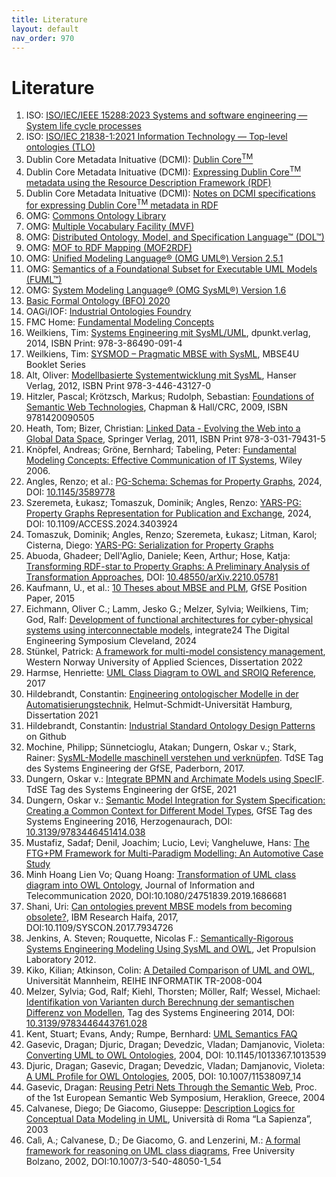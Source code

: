 ```yaml
---
title: Literature
layout: default
nav_order: 970
---
```


# Literature

1. ISO: <a href="https://www.iso.org/standard/81702.html" target="_blank">ISO/IEC/IEEE 15288:2023 Systems and software engineering — System life cycle processes</a>
1. ISO: <a href="https://www.iso.org/standard/71954.html" target="_blank">ISO/IEC 21838-1:2021 Information Technology — Top-level ontologies (TLO)</a>
1. Dublin Core Metadata Inituative (DCMI): <a href="https://www.dublincore.org/specifications/dublin-core/" target="_blank">Dublin Core<sup>TM</sup></a>
1. Dublin Core Metadata Inituative (DCMI): <a href="https://www.dublincore.org/specifications/dublin-core/dc-rdf/" target="_blank">Expressing Dublin Core<sup>TM</sup> metadata using the Resource Description Framework (RDF)</a>
1. Dublin Core Metadata Inituative (DCMI): <a href="https://www.dublincore.org/specifications/dublin-core/dc-rdf-notes/" target="_blank">Notes on DCMI specifications for expressing Dublin Core<sup>TM</sup> metadata in RDF</a>
1. OMG: <a href="https://www.omg.org/spec/COMMONS" target="_blank">Commons Ontology Library</a>
1. OMG: <a href="https://www.omg.org/spec/MVF" target="_blank">Multiple Vocabulary Facility (MVF)</a>
1. OMG: <a href="https://www.omg.org/dol/" target="_blank">Distributed Ontology, Model, and Specification Language™ (DOL™)</a>
1. OMG: <a href="https://www.omg.org/spec/MOF2RDF/" target="_blank">MOF to RDF Mapping (MOF2RDF)</a>
1. OMG: <a href="https://www.omg.org/spec/UML/2.5.1/PDF" target="_blank">Unified Modeling Language® (OMG UML®) Version 2.5.1</a>
1. OMG: <a href="http://www.omg.org/spec/FUML/" target="_blank">Semantics of a Foundational Subset for Executable UML Models (FUML™)</a>
1. OMG: <a href="https://www.omg.org/spec/SysML/1.6/PDF" target="_blank">System Modeling Language® (OMG SysML®) Version 1.6</a>
1. <a href="https://basic-formal-ontology.org/bfo-2020.html" target="_blank">Basic Formal Ontology (BFO) 2020</a>
1. OAGi/IOF: <a href="https://oagi.org/pages/industrial-ontologies" target="_blank">Industrial Ontologies Foundry</a>
1. FMC Home: <a href="http://fmc-modeling.org/" target="_blank">Fundamental Modeling Concepts</a>
1. Weilkiens, Tim: <a href="https://dpunkt.de/produkt/systems-engineering-mit-sysml-uml/" target="_blank">Systems Engineering mit SysML/UML</a>, dpunkt.verlag, 2014, ISBN Print: 978-3-86490-091-4
1. Weilkiens, Tim: <a href="https://mbse4u.com/sysmod/" target="_blank">SYSMOD – Pragmatic MBSE with SysML</a>, MBSE4U Booklet Series
1. Alt, Oliver: <a href="https://www.hanser-fachbuch.de/fachbuch/artikel/9783446431270" target="_blank">Modellbasierte Systementwicklung mit SysML</a>, Hanser Verlag, 2012, ISBN Print 978-3-446-43127-0
1. Hitzler, Pascal; Krötzsch, Markus; Rudolph, Sebastian: <a href="" target="_blank">Foundations of Semantic Web Technologies</a>, Chapman & Hall/CRC, 2009, ISBN 9781420090505
1. Heath, Tom; Bizer, Christian: <a href="" target="_blank">Linked Data - Evolving the Web into a Global Data Space</a>, Springer Verlag, 2011, ISBN Print 978-3-031-79431-5
1. Knöpfel, Andreas; Gröne, Bernhard; Tabeling, Peter: <a href="https://www.wiley.com/en-ie/Fundamental+Modeling+Concepts%3A+Effective+Communication+of+IT+Systems-p-9780470027103" target="_blank">Fundamental Modeling Concepts: Effective Communication of IT Systems</a>, Wiley 2006.
1. Angles, Renzo; et al.: <a href="https://dl.acm.org/doi/abs/10.1145/3589778" target="_blank">PG-Schema: Schemas for Property Graphs</a>, 2024, DOI: <a href="https://doi.org/10.1145/3589778" target="_blank">10.1145/3589778</a>
1. Szeremeta, Łukasz; Tomaszuk, Dominik; Angles, Renzo: <a href="https://www.researchgate.net/publication/380813134_YARS-PG_Property_Graphs_Representation_for_Publication_and_Exchange" target="_blank">YARS-PG: Property Graphs Representation for Publication and Exchange</a>, 2024, DOI: 10.1109/ACCESS.2024.3403924
1. Tomaszuk, Dominik; Angles, Renzo; Szeremeta, Łukasz;  Litman, Karol; Cisterna, Diego: <a href="https://www.w3.org/Data/events/data-ws-2019/assets/posters/LukaszSzeremeta-1.pdf" target="_blank">YARS-PG: Serialization for Property Graphs</a>
1. Abuoda, Ghadeer; Dell'Aglio, Daniele; Keen, Arthur; Hose, Katja: <a href="https://ceur-ws.org/Vol-3279/paper2.pdf" target="_blank">Transforming RDF-star to Property Graphs: A Preliminary Analysis of Transformation Approaches</a>, DOI: <a href="https://doi.org/10.48550/arXiv.2210.05781" target="_blank">10.48550/arXiv.2210.05781</a> 
1. Kaufmann, U., et al.: <a href="http://gfse.de/Dokumente_Mitglieder/ag_ergebnisse/PLM4MBSE/PLM4MBSE_Position_paper_V_1_1.pdf" target="_blank">10 Theses about MBSE and PLM</a>, GfSE Position Paper, 2015
1. Eichmann, Oliver C.; Lamm, Jesko G.; Melzer, Sylvia; Weilkiens, Tim; God, Ralf: <a href="https://incose.onlinelibrary.wiley.com/doi/epdf/10.1002/sys.21761?src=getftr" target="_blank">Development of functional architectures for cyber-physical systems using interconnectable models</a>, integrate24 The Digital Engineering Symposium Cleveland, 2024
1. Stünkel, Patrick: <a href="https://hvlopen.brage.unit.no/hvlopen-xmlui/handle/11250/2837740?locale-attribute=en" target="_blank">A framework for multi-model consistency management</a>, Western Norway University of Applied Sciences, Dissertation 2022
1. Harmse, Henriette: <a href="https://henrietteharmse.com/wp-content/uploads/2017/11/uml-class-diagram-to-owl-and-sroiq-reference.pdf" target="_blank">UML Class Diagram to OWL and SROIQ Reference</a>, 2017
1. Hildebrandt, Constantin: <a href="https://openhsu.ub.hsu-hh.de/server/api/core/bitstreams/2a60dab3-d31a-4eb4-93c0-d9ab6590fcf8/content" target="_blank">Engineering ontologischer Modelle in der Automatisierungstechnik</a>, Helmut-Schmidt-Universität Hamburg, Dissertation 2021
1. Hildebrandt, Constantin: <a href="https://github.com/hsu-aut/Industrial-Standard-Ontology-Design-Patterns" target="_blank">Industrial Standard Ontology Design Patterns</a> on Github
1. Mochine, Philipp; Sünnetcioglu, Atakan; Dungern, Oskar v.; Stark, Rainer: <a href="https://www.researchgate.net/publication/321035052_SysML-Modelle_maschinell_verstehen_und_verknupfen" target="_blank">SysML-Modelle maschinell verstehen und verknüpfen</a>. TdSE Tag des Systems Engineering der GfSE, Paderborn, 2017.
1. Dungern, Oskar v.: <a href="https:specif.de/files/literature/TdSE-2021%20Dungern%20-%20Integrate%20BPMN%20and%20Archimate%20Models%20using%20SpecIF.pdf" target="_blank">Integrate BPMN and Archimate Models using SpecIF</a>. TdSE Tag des Systems Engineering der GfSE, 2021
1. Dungern, Oskar v.: <a href="https://www.researchgate.net/publication/310360106_Semantic_Model_Integration_for_System_Specification_Creating_a_Common_Context_for_Different_Model_Types" target="_blank">Semantic Model Integration for System Specification: Creating a Common Context for Different Model Types</a>, GfSE Tag des Systems Engineering 2016, Herzogenaurach, DOI: <a href="https://www.hanser-elibrary.com/doi/10.3139/9783446451414.038" target="_blank">10.3139/9783446451414.038</a>
1. Mustafiz, Sadaf; Denil, Joachim; Lucio, Levi; Vangheluwe, Hans: <a href="http://msdl.uantwerpen.be/people/hv/teaching/MSBDesign/presentations/12.10.MoDELS.MPM.FTG_PM.pdf" target="_blank">The FTG+PM Framework for Multi-Paradigm Modelling: An Automotive Case Study</a>
1. Minh Hoang Lien Vo; Quang Hoang: <a href="https://doi.org/10.1080/24751839.2019.1686681" target="_blank">Transformation of UML class diagram into OWL Ontology</a>, Journal of Information and Telecommunication 2020, DOI:10.1080/24751839.2019.1686681
1. Shani, Uri: <a href="https://ieeexplore.ieee.org/document/7934726" target="_blank">Can ontologies prevent MBSE models from becoming obsolete?</a>, IBM Research Haifa, 2017, DOI:10.1109/SYSCON.2017.7934726
1. Jenkins, A. Steven; Rouquette, Nicolas F.: <a href="https://s3.amazonaws.com/ontologforum/OntologySummit2018/ResearchSessions/NASA_JPL_Jenkins_Semantically_Rigorous_Modeling_12-5065_A1b.pdf" target="_blank">Semantically-Rigorous Systems Engineering Modeling Using SysML and OWL</a>, Jet Propulsion Laboratory 2012.
1. Kiko, Kilian; Atkinson, Colin: <a href="https://madoc.bib.uni-mannheim.de/1898/1/TR2008_004.pdf" target="_blank">A Detailed Comparison of UML and OWL</a>, Universität Mannheim, REIHE INFORMATIK
TR-2008-004
1. Melzer, Sylvia; God, Ralf; Kiehl, Thorsten; Möller, Ralf; Wessel, Michael: <a href="https://www.researchgate.net/publication/283010743_Identifikation_von_Varianten_durch_Berechnung_der_semantischen_Differenz_von_Modellen" target="_blank">Identifikation von Varianten durch Berechnung der semantischen Differenz von Modellen</a>, Tag des Systems Engineering 2014, DOI: <a href="http://dx.doi.org/10.3139/9783446443761.028" target="_blank">10.3139/9783446443761.028</a>
1. Kent, Stuart; Evans, Andy; Rumpe, Bernhard: <a href="https://ris.utwente.nl/ws/portalfiles/portal/6140830/Kent_Evans_Rumpe_1999.pdf" target="_blank">UML Semantics FAQ</a>
1. Gasevic, Dragan; Djuric, Dragan; Devedzic, Vladan; Damjanovic, Violeta: <a href="https://www.researchgate.net/publication/221023204_Converting_UML_to_OWL_ontologies" target="_blank">Converting UML to OWL Ontologies</a>, 2004, DOI: 10.1145/1013367.1013539
1. Djuric, Dragan; Gasevic, Dragan; Devedzic, Vladan; Damjanovic, Violeta: <a href="https://www.researchgate.net/publication/225488077_A_UML_Profile_for_OWL_Ontologies" target="_blank">A UML Profile for OWL Ontologies</a>, 2005, DOI: 10.1007/11538097_14
1. Gasevic, Dragan: <a href="https://www.academia.edu/17787694/Reusing_Petri_Nets_Through_the_Semantic_Web" target="_blank">Reusing Petri Nets Through the Semantic Web</a>, Proc. of the 1st European Semantic Web Symposium, Heraklion, Greece, 2004
1. Calvanese, Diego; De Giacomo, Giuseppe: <a href="http://www.diag.uniroma1.it/~degiacom/didattica/esslli03/ESSLLI-03-slides-1.pdf" target="_blank">Description Logics for Conceptual Data Modeling in UML</a>, Università di Roma “La Sapienza”, 2003
1. Calì, A.; Calvanese, D.; De Giacomo, G. and Lenzerini, M.: <a href="https://bia.unibz.it/esploro/outputs/conferenceProceeding/A-formal-framework-for-reasoning-on/991005772840001241" target="_blank">A formal framework for reasoning on UML class diagrams</a>, Free University Bolzano, 2002, DOI:10.1007/3-540-48050-1_54

<!--
1. Tomaszuk, Dominik; Angles, Renzo; Szeremeta, Łukasz; Litman, Karol; Cisterna,Diego: <a href="https://www.researchgate.net/publication/332923775_Serialization_for_Property_Graphs" target="_blank">Serialization for Property Graphs</a>, 2019, DOI: 10.1007/978-3-030-19093-4_5
1. Tomaszuk, Dominik; Angles, Renzo; Szeremeta, Łukasz; Litman, Karol; Cisterna,Diego: <a href="https://www.researchgate.net/publication/331530733_YARS-PG_Serialization_for_Property_Graphs" target="_blank">YARS-PG: Serialization for Property Graphs</a>, 2019, DOI: 10.13140/RG.2.2.35773.92640
-->

<!-- link template <a href="" target="_blank"></a> -->